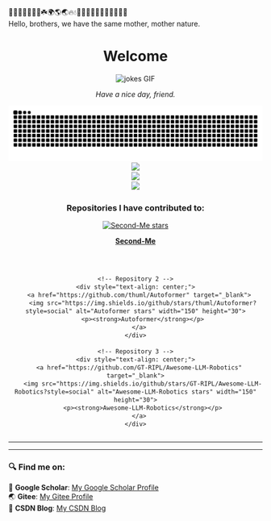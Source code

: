 🌱🌲🌳🌴🌵🌾🌿☘️🌍🌎🌏🔥💧🌊🐪🐫🦙🦒🐻‍❄️🐨🐼🦥🦦  
Hello, brothers, we have the same mother, mother nature.  

<div align="center">
 <h1 align="center">Welcome</h1>
 <img src="https://media.giphy.com/media/5GJGCRq5zaS5oOzQvK/giphy.gif" width="300" alt="jokes GIF">
 <p align="center"><i>Have a nice day, friend.</i></p>
 <picture>
  <source media="(prefers-color-scheme: dark)" srcset="https://raw.githubusercontent.com/Zero-coder/Zero-coder/output/github-contribution-grid-snake-dark.svg">
  <source media="(prefers-color-scheme: light)" srcset="https://raw.githubusercontent.com/Zero-coder/Zero-coder/output/github-contribution-grid-snake.svg">
  <img alt="github contribution grid snake animation" src="https://raw.githubusercontent.com/Zero-coder/Zero-coder/output/github-contribution-grid-snake.svg">
</picture>
</div>

<div align="center">  
 <img src="https://profile-counter.glitch.me/Zero-coder/count.svg" />  
</div>


<div align="center">
  <!-- Add the contributions graph -->
  <img src="https://github-readme-stats.vercel.app/api?username=Zero-coder&count_private=true&show_icons=true&hide_title=true&hide=prs,issues&theme=tokyonight" />
</div>

<div align="center">  
  <img src="https://github-readme-stats.vercel.app/api?username=Zero-coder&show_icons=true&theme=tokyonight" />
</div>



<div align="center">
  <h3>Repositories I have contributed to:</h3>
  <div style="display: flex; justify-content: center; gap: 30px; flex-wrap: wrap;">
    <!-- Repository 1 -->
    <div style="text-align: center;">
      <a href="https://github.com/mindverse/Second-Me" target="_blank">
        <img src="https://img.shields.io/github/stars/mindverse/Second-Me?style=social" alt="Second-Me stars" width="150" height="30">
        <p><strong>Second-Me</strong></p>
      </a>
    </div>
  
    <!-- Repository 2 -->
    <div style="text-align: center;">
      <a href="https://github.com/thuml/Autoformer" target="_blank">
        <img src="https://img.shields.io/github/stars/thuml/Autoformer?style=social" alt="Autoformer stars" width="150" height="30">
        <p><strong>Autoformer</strong></p>
      </a>
    </div>
  
    <!-- Repository 3 -->
    <div style="text-align: center;">
      <a href="https://github.com/GT-RIPL/Awesome-LLM-Robotics" target="_blank">
        <img src="https://img.shields.io/github/stars/GT-RIPL/Awesome-LLM-Robotics?style=social" alt="Awesome-LLM-Robotics stars" width="150" height="30">
        <p><strong>Awesome-LLM-Robotics</strong></p>
      </a>
    </div>
  </div>
</div>
<hr>






---

### 🔍 Find me on:  
📖 **Google Scholar**: [My Google Scholar Profile](https://scholar.google.com/citations?hl=zh-CN&user=ZRREqFIAAAAJ)  
🌏 **Gitee**: [My Gitee Profile](https://gitee.com/jiang_maowei)  
📝 **CSDN Blog**: [My CSDN Blog](https://blog.csdn.net/weixin_43332715?type=blog)  

<!-- _generated with [Platane/snk](https://github.com/Platane/snk)_ -->
<!--
**Zero-coder/Zero-coder** is a ✨ _special_ ✨ repository because its README.md (this file) appears on your GitHub profile.

Here are some ideas to get you started:

- 🔭 I’m currently working on ...
- 🌱 I’m currently learning ...
- 👯 I’m looking to collaborate on ...
- 🤔 I’m looking for help with ...
- 💬 Ask me about ...
- 📫 How to reach me: ...
- 😄 Pronouns: ...
- ⚡ Fun fact: ...
-->
